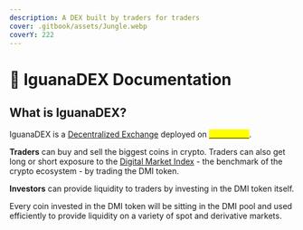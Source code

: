```yaml
---
description: A DEX built by traders for traders
cover: .gitbook/assets/Jungle.webp
coverY: 222
---
```


# 🦎 IguanaDEX  Documentation

## What is IguanaDEX?

IguanaDEX is a [Decentralized Exchange](https://chain.link/education-hub/what-is-decentralized-exchange-dex) deployed on [<mark style="color:yellow;">BNB Chain</mark>](https://www.bnbchain.org/).



**Traders** can buy and sell the biggest coins in crypto. Traders can also get long or short exposure to the [Digital Market Index](summary-of-each-tab/home.md#the-home-of-the-digital-market-index) - the benchmark of the crypto ecosystem - by trading the DMI token.



**Investors** can provide liquidity to traders by investing in the DMI token itself.&#x20;

Every coin invested in the DMI token will be sitting in the DMI pool and used efficiently to provide liquidity on a variety of spot and derivative markets.
